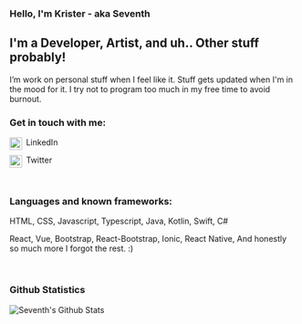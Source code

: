 ### Hello, I'm Krister - aka Seventh

## I'm a Developer, Artist, and uh.. Other stuff probably!
I’m work on personal stuff when I feel like it. Stuff gets updated when I'm in the mood for it. I try not to program too much in my free time to avoid burnout.


### Get in touch with me:

[<img align="left" alt="Seventh" width="22px" src="https://cdn.jsdelivr.net/npm/simple-icons@v3/icons/linkedin.svg" />](https://www.linkedin.com/in/krister-emanuelsen/) &nbsp;LinkedIn

[<img align="left" alt="Seventh" width="22px" src="https://cdn.jsdelivr.net/npm/simple-icons@v3/icons/twitter.svg" />](https://twitter.com/Seventh_7777) &nbsp;Twitter

<br />


### Languages and known frameworks:

HTML, CSS, Javascript, Typescript, Java, Kotlin, Swift, C#

React, Vue, Bootstrap, React-Bootstrap, Ionic, React Native, And honestly so much more I forgot the rest. :)

<br />

### Github Statistics
<img align="left" alt="Seventh's Github Stats" src="https://github-readme-stats.vercel.app/api?username=seventhdisaster&show_icons=true&hide_border=true" />


<!--
**SeventhDisaster/SeventhDisaster** is a ✨ _special_ ✨ repository because its `README.md` (this file) appears on your GitHub profile.

Here are some ideas to get you started:


-->
